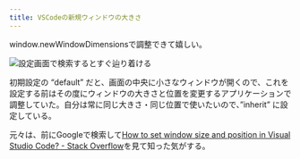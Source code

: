 ```yaml
---
title: VSCodeの新規ウィンドウの大きさ
---
```

window.newWindowDimensionsで調整できて嬉しい。

![](https://lh3.googleusercontent.com/docs/ADP-6oGzmy31seyLEZjSuzRMvXgcaqWbMsaQSkaPzmFVljF6RY4z2kG11IaN9XUGxmbgUTdBgCeuh-KYzwg0gq95BVSnOTo8hW1uc9DiXF-7R2mZWs34knK0ZdXTyrNV6LbvaBsfh7HyFfIYWrbDH0TmTzjnJJUp-N0agbg1jOcB8TegCtIask608sFBWrhjqwSIkVmchk2vxrynQMwwA0WIWCxVo-50noHHgneo-MMVDjbV554vIuuy5czb35dapn3LJa4NGtKJYZIFTpxk_UW_gXn38PM5C3x69F711AnvtdiBnp5lGdAj3LF7JzLVQo5RUnmH0oLSLXZga0dZY_HVX78qtaa7jNcpLcbwDs24MEVtYCiBh0b41YYmbHSCMzAQ1sdK-n7lKlZojfzMX92r6R_mRDTa2DE-x58Eqbzhmg3DQhG1ELkVoy0pno5RjSsfdilBTWTEF1HM6i_4e9qVJOZEL4AmpB_PwwC6TriJdECA8c3CdnfrtxC_J3E_4HBe5KeGIC4i5-K-YaNz51hX7RheCq58ocTxjIcv5ev2rNiGcGiYafUJp6ICqVydiIDYS24SS7Xj_1gRaSHS90ERIPJHoYCKtI4NTSnphfg2O9gU9bYbrE9C_y1vbgwLmCgDl52NjIIQ_dhqzn-79n_ADZH51aKJsN14O1fPX7xdFMZCdvrgN66EcB4Nv9h3z9n1aXoK5UEyRtw0stGNesUWBFIpMc_jVPj7SwbW1c1JNB8eeGMU9OIpI8SexZ1i5TmeEPjqdKGqOg8FLPSH2m1uf9lq1_p5TgT4aSAJxdv7TOKZx0Di__o_Ru0GtOrL_OjxlWS4Ue9rk_hKeNqhmPSODoCdZ_KsOFAMcpcOlIvWNyL6S6FY_gBQddZI0Hwu0CRVu9tfhKEk4wJFJytmDaAuN2iaTLQ-n-XRgqt7W631aDsNBtNp6afyBAFnhQHmbCNiz_Qd2L4abYnk2vnm-Ewt-PN4WxdAVzK-8BFd696OqJ-975QDM1XnnZPixeTDviTYN3aGUxtlLS8ailwwDatvIwkYUmrU-Qgx6O9iyZpFhjnIz8Jj6Abv7smgVIe9mEISKtBwZIJBDGY_FdyMtC_hhGV8G_ZMeQT4SCNFkjMTsTbJuZ7drHM6kxRAOiWsnVGJkHqlrpL850PkK6vvyhZyR5kfY--O7Sw6G5AzmcDMWbt7HlnJToVXj5OI7FmQP5Oto9y1wTY2B0Wmfeyk37ZCKTzLTXJofFaXhkzvh1S-2iNX7d1HYQ "設定画面で検索するとすぐ辿り着ける")

初期設定の “default” だと、画面の中央に小さなウィンドウが開くので、これを設定する前はその度にウィンドウの大きさと位置を変更するアプリケーションで調整していた。自分は常に同じ大きさ・同じ位置で使いたいので、”inherit” に設定している。

元々は、前にGoogleで検索して[How to set window size and position in Visual Studio Code? - Stack Overflow](https://stackoverflow.com/questions/44412233/how-to-set-window-size-and-position-in-visual-studio-code)を見て知った気がする。
